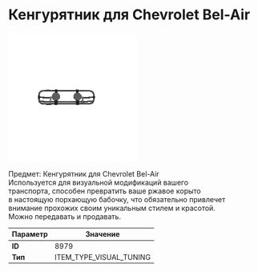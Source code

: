 # Кенгурятник для Chevrolet Bel-Air

![Item Image](../img/8979.webp?raw=true)

Предмет: Кенгурятник для Chevrolet Bel-Air<br>Используется для визуальной модификаций вашего<br>транспорта, способен превратить ваше ржавое корыто<br>в настоящую порхающую бабочку, что обязательно привлечет<br>внимание прохожих своим уникальным стилем и красотой.<br>Можно передавать и продавать.


| Параметр | Значение |
|----------|----------|
| **ID** | 8979 |
| **Тип** | ITEM_TYPE_VISUAL_TUNING |

